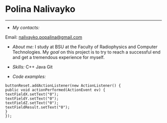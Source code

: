 # Polina Nalivayko
------
+ _My contacts:_

Email: nalivayko.popalina@gmail.com


+ _About me:_
I study at BSU at the Faculty of Radiophysics and Computer Technologies. My _goal_ on this project is to try to reach a successful end and get a tremendous experience for myself.

+ _Skills:_
C++ Java Git


+ _Code examples:_


```JButton buttonReset = new JButton("Очистить поля");
buttonReset.addActionListener(new ActionListener() {
public void actionPerformed(ActionEvent ev) {
textFieldX.setText("0");
textFieldY.setText("0");
textFieldZ.setText("0");
textFieldResult.setText("0");
}
});
```
